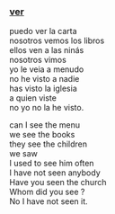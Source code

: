 
### [ver](https://www.123teachme.com/translated_sentences/sp/ver)

puedo ver la carta  
nosotros vemos los libros   
ellos ven a las ninás  
nosotros vimos  
yo le veia a menudo  
no he visto a nadie  
has visto la iglesia  
a quien viste  
no yo no la he visto.  

can I see the menu  
we see the books  
they see the children  
we saw  
I used to see him often  
I have not seen anybody  
Have you seen the church  
Whom did you see ?  
No I have not seen it.  

